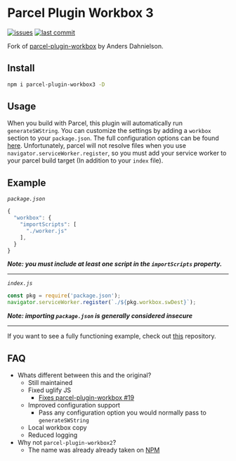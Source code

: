 # Parcel Plugin Workbox 3
[![issues](https://img.shields.io/github/issues/Cloud-CNC/parcel-plugin-workbox3)](https://github.com/Cloud-CNC/core/issues)
[![last commit](https://img.shields.io/github/last-commit/Cloud-CNC/parcel-plugin-workbox3)](https://github.com/Cloud-CNC/core/commits/master)

Fork of [parcel-plugin-workbox](https://github.com/dahnielson/parcel-plugin-workbox) by Anders Dahnielson.

## Install
```bash
npm i parcel-plugin-workbox3 -D
```

## Usage
When you build with Parcel, this plugin will automatically run `generateSWString`. You can customize the settings by adding a `workbox` section to your `package.json`. The full configuration options can be found [here](https://developers.google.com/web/tools/workbox/modules/workbox-build#generateswstring_mode). Unfortunately, parcel will not resolve files when you use `navigator.serviceWorker.register`, so you must add your service worker to your parcel build target (In addition to your `index` file).

## Example
*`package.json`*
```JavaScript
{
  "workbox": {
    "importScripts": [
      "./worker.js"
    ],
  }
}
```
***Note: you must include at least one script in the `importScripts` property.***

---

*`index.js`*
```JavaScript
const pkg = require('package.json');
navigator.serviceWorker.register(`./${pkg.workbox.swDest}`);
```
***Note: importing `package.json` is generally considered insecure***

---

If you want to see a fully functioning example, check out [this](https://github.com/Cloud-CNC/core) repository.

## FAQ
* Whats different between this and the original?
  * Still maintained
  * Fixed uglify JS
    * [Fixes parcel-plugin-workbox #19](https://github.com/dahnielson/parcel-plugin-workbox/issues/19)
  * Improved configuration support
    * Pass any configuration option you would normally pass to `generateSWString`
  * Local workbox copy
  * Reduced logging
* Why not `parcel-plugin-workbox2`?
  * The name was already already taken on [NPM](https://npmjs.com/package/parcel-plugin-workbox2)